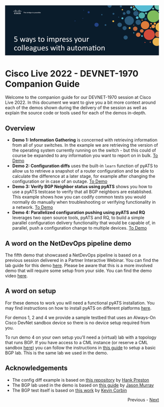![Banner Session](res/banner.png)

# Cisco Live 2022 - DEVNET-1970 Companion Guide

Welcome to the companion guide for our DEVNET-1970 session at Cisco Live 2022. In this document we want to give you a bit more context around each of the demos shown during the delivery of the session as well as explain the source code or tools used for each of the demos in-depth. 

## Overview

* **Demo 1: Information Gathering** is concerned with retrieving information from all of your switches. In the example we are retrieving the version of the operating system currently running on the switch - but this could of course be expanded to any information you want to report on in bulk. [To Demo](sections/01-info_gathering/)
* **Demo 2: Configuration diffs** uses the built-in `learn` function of pyATS to allow us to retrieve a snapshot of a router configuration and be able to calculate the difference at a later stage, for example after changing the configuration or in case of an outage. [To Demo](sections/02-config_diff/)
* **Demo 3: Verify BGP Neighbor status using pyATS** shows you how to use a pyATS testcase to verify that all BGP neighbors are established. This example shows how you can codify common tests you would normally do manually when troubleshooting or verifying functionality in a network. [To Demo](sections/03-pyats_bgp/)
* **Demo 4: Parallelized configuration pushing using pyATS and RQ** leverages two open source tools, pyATS and RQ, to build a simple parallel configuration delivery functionality that would be capable of, in parallel, push a configuration change to multiple devices. [To Demo](sections/04-parallel_config/)

## A word on the NetDevOps pipeline demo

The fifth demo that showcased a NetDevOps pipeline is based on a previous session delivered in a Partner Interactive Webinar. You can find the lab guide for this demo [here](https://github.com/sQu4rks/netdevops-pipeline-lab/). Please be aware that this is a more involved demo that will require some setup from your side. You can find the demo video [here](https://youtu.be/-1-LyXTOUd8).

## A word on setup

For these demos to work you will need a functional pyATS installation. You may find instructions on how to install pyATS on different platforms [here](https://pubhub.devnetcloud.com/media/pyats/docs/getting_started/index.html#installation). 

For demos 1, 2 and 4 we provide a sample testbed that uses an Always-On Cisco DevNet sandbox device so there is no device setup required from you. 

To run demo 4 on your own setup you'll need a (virtual) lab with a topology that runs BGP. If you have access to a CML instance (or reserve a CML sandbox [here](https://devnetsandbox.cisco.com)) you can follow the instructions in [this guide](https://jasonmurray.org/posts/2021/basicbgp/) to setup a basic BGP lab. This is the same lab we used in the demo.

## Acknowledgements

* The config diff example is based on [this repository](https://github.com/hpreston/genie-config-diff) by [Hank Preston](https://twitter.com/hfpreston)
* The BGP lab used in the demo is based on [this guide](https://jasonmurray.org/posts/2021/basicbgp/) by [Jason Murray](https://twitter.com/0xJasonMurray/)
* The BGP test itself is based on [this work](https://github.com/kecorbin/pyats-network-checks) by [Kevin Corbin](https://twitter.com/kecorbin)

<div align="right">
   
   Previous - [Next](sections/01-info_gathering/)
</div>